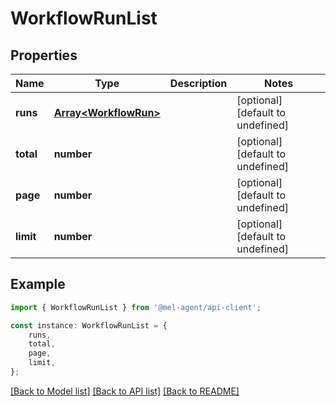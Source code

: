 # WorkflowRunList


## Properties

Name | Type | Description | Notes
------------ | ------------- | ------------- | -------------
**runs** | [**Array&lt;WorkflowRun&gt;**](WorkflowRun.md) |  | [optional] [default to undefined]
**total** | **number** |  | [optional] [default to undefined]
**page** | **number** |  | [optional] [default to undefined]
**limit** | **number** |  | [optional] [default to undefined]

## Example

```typescript
import { WorkflowRunList } from '@mel-agent/api-client';

const instance: WorkflowRunList = {
    runs,
    total,
    page,
    limit,
};
```

[[Back to Model list]](../README.md#documentation-for-models) [[Back to API list]](../README.md#documentation-for-api-endpoints) [[Back to README]](../README.md)
